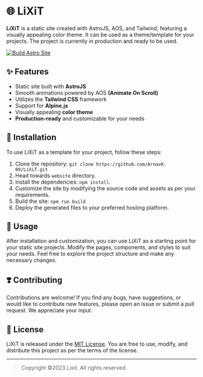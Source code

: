 # 🌐 LiXiT

**LiXiT** is a static site created with AstroJS, AOS, and Tailwind, featuring a visually appealing color theme. It can be used as a theme/template for your projects. The project is currently in production and ready to be used.

[![Build Astro Site](https://github.com/ArnavK-09/LiXiT/actions/workflows/build.yml/badge.svg?branch=main&event=push)](https://github.com/ArnavK-09/LiXiT/actions/workflows/build.yml)

## ✨ Features

- Static site built with **AstroJS**
- Smooth animations powered by AOS **(Animate On Scroll)**
- Utilizes the **Tailwind CSS** framework
- Support for **Alpine.js** 
- Visually appealing **color theme**
- **Production-ready** and customizable for your needs

## 📔 Installation

To use LiXiT as a template for your project, follow these steps:

1. Clone the repository: `git clone https://github.com/ArnavK-09/LiXiT.git`
2. Head towards `website` directory.
3. Install the dependencies: `npm install`.
4. Customize the site by modifying the source code and assets as per your requirements.
5. Build the site: `npm run build` 
6. Deploy the generated files to your preferred hosting platform.

## 🔫 Usage

After installation and customization, you can use LiXiT as a starting point for your static site projects. Modify the pages, components, and styles to suit your needs. Feel free to explore the project structure and make any necessary changes.

## ❣️ Contributing

Contributions are welcome! If you find any bugs, have suggestions, or would like to contribute new features, please open an issue or submit a pull request. We appreciate your input.

## 🧾 License

LiXiT is released under the [MIT License](LICENSE). You are free to use, modify, and distribute this project as per the terms of the license.

---

> Copyright ©2023 Lixit.  All rights reserved.

